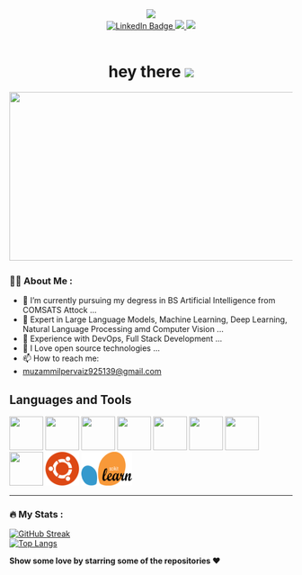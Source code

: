 <div id="header" align="center">
  <img src="https://media.giphy.com/media/M9gbBd9nbDrOTu1Mqx/giphy.gif" width="100"/>
</div>

<div id="badges" align="center">
  <a href="https://www.linkedin.com/in/muzammil-pervaiz-190171248" target="_blank">
    <img src="https://img.shields.io/badge/LinkedIn-blue?style=for-the-badge&logo=linkedin&logoColor=white" alt="LinkedIn Badge"/>
  </a>
  <a href="https://github.com/MUZAMMILPERVAIZ?tab=followers" target="_blank">
    <img src="https://img.shields.io/github/followers/MUZAMMILPERVAIZ?color=green&label=GITHUB&logo=Github&logoColor=white&style=for-the-badge">
  </a>
   <a href="https://stackoverflow.com/users/19615534/muzammil-pervaiz" target="_blank">
    <img src="https://img.shields.io/badge/Stack_Overflow-FE7A16?style=for-the-badge&logo=stack-overflow&logoColor=white" />
  </a>
  <br>
  <img align ="center" src="https://komarev.com/ghpvc/?username=MUZAMMILPERVAIZ&style=flat-square&color=blue" alt="" />
<br>
<h1>
  hey there
  <img src="https://media.giphy.com/media/hvRJCLFzcasrR4ia7z/giphy.gif" width="30px"/>
</h1>
</div>

<div align="center">
  <img src="https://media.giphy.com/media/dWesBcTLavkZuG35MI/giphy.gif" width="600" height="300"/>
</div>

### :woman_technologist: About Me :
- 🔭 I’m currently pursuing my degress in BS Artificial Intelligence from COMSATS Attock ...
- 🌱 Expert in Large Language Models, Machine Learning, Deep Learning, Natural Language Processing amd Computer Vision ...
- 🌱 Experience with DevOps, Full Stack Development ...
- 🌱 I Love open source technologies ...
- 📫 How to reach me:
- muzammilpervaiz925139@gmail.com

<h2> Languages and Tools </h2>
<div class="tools" display="flex">
  <img src="https://cdn.jsdelivr.net/gh/devicons/devicon/icons/python/python-original-wordmark.svg" width=60px height=60px/>
  <img src="https://cdn.jsdelivr.net/gh/devicons/devicon/icons/microsoftsqlserver/microsoftsqlserver-plain.svg" width=60px height=60px />
  <img src="https://cdn.jsdelivr.net/gh/devicons/devicon/icons/tensorflow/tensorflow-original.svg" width=60px height=60px />
  <img src="https://cdn.jsdelivr.net/gh/devicons/devicon/icons/android/android-original.svg" width=60px height=60px/>
  <img src="https://cdn.jsdelivr.net/gh/devicons/devicon/icons/docker/docker-original.svg" width=60px height=60px/>
  <img src="https://cdn.jsdelivr.net/gh/devicons/devicon/icons/git/git-original.svg" width=60px height=60px />
  <img src="https://cdn.jsdelivr.net/gh/devicons/devicon/icons/numpy/numpy-original.svg" width=60px height=60px/>
  <img src="https://cdn.jsdelivr.net/gh/devicons/devicon/icons/pandas/pandas-original.svg" width=60px height=60px/>
  <img src="ubuntu.png" width="60px"  height="60px">
  <img src="1200px-Scikit_learn_logo_small.svg.png" width="90px"  height="60px" >
</div>
<hr>
 
### :fire: My Stats :
[![GitHub Streak](http://github-readme-streak-stats.herokuapp.com?user=MUZAMMILPERVAIZ&theme=dark&background=000000)](https://git.io/streak-stats)
<br>
[![Top Langs](https://github-readme-stats.vercel.app/api/top-langs/?username=MUZAMMILPERVAIZ)](https://github.com/anuraghazra/github-readme-stats)


**Show some love by starring some of the repositories ❤️**
